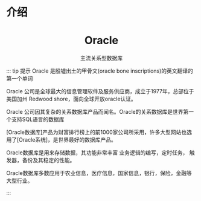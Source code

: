 # 介绍

<h1 align="center">Oracle</h1>

<p align="center">主流关系型数据库</p>

::: tip 提示
Oracle 是殷墟出土的甲骨文(oracle bone inscriptions)的英文翻译的第一个单词


Oracle 公司是全球最大的信息管理软件及服务供应商，成立于1977年，总部位于美国加州 Redwood shore，面向全球开放oracle认证。



Oracle 公司因其复杂的关系数据库产品而闻名。Oracle的关系数据库是世界第一个支持SQL语言的数据库


[Oracle数据库]产品为财富排行榜上的前1000家公司所采用，许多大型网站也选用了[Oracle系统]，是世界最好的数据库产品。


Oracle数据库是用来存储数据，其功能非常丰富 业务逻辑的编写，定时任务， 触发器，备份及其稳定的性能。


Oracle数据库多数应用于农业信息，医疗信息，国家信息，银行，保险，金融等大型行业。

:::
